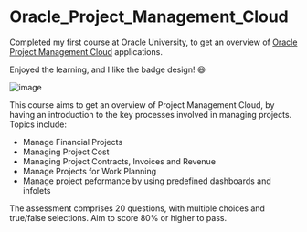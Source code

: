 # Oracle_Project_Management_Cloud
Completed my first course at Oracle University, to get an overview of [Oracle Project Management Cloud](https://learn.oracle.com/ols/learning-path/project-management-explorer/37773/87221) applications. 

Enjoyed the learning, and I like the badge design! 😆

![image](https://user-images.githubusercontent.com/52286325/185537620-b11e5794-4102-4304-89e2-8f28d3812e0f.png)


This course aims to get an overview of Project Management Cloud, by having an introduction to the key processes involved in managing projects. Topics include:

- Manage Financial Projects
- Managing Project Cost
- Managing Project Contracts, Invoices and Revenue
- Manage Projects for Work Planning
- Manage project peformance by using predefined dashboards and infolets
 
The assessment comprises 20 questions, with multiple choices and true/false selections. Aim to score 80% or higher to pass.
